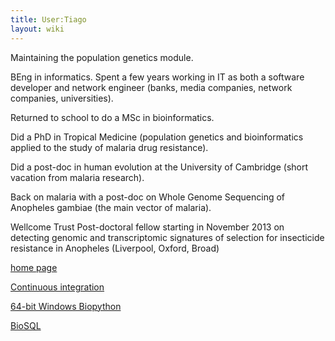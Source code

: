 ```yaml
---
title: User:Tiago
layout: wiki
---
```


Maintaining the population genetics module.

BEng in informatics. Spent a few years working in IT as both a software
developer and network engineer (banks, media companies, network
companies, universities).

Returned to school to do a MSc in bioinformatics.

Did a PhD in Tropical Medicine (population genetics and bioinformatics
applied to the study of malaria drug resistance).

Did a post-doc in human evolution at the University of Cambridge (short
vacation from malaria research).

Back on malaria with a post-doc on Whole Genome Sequencing of Anopheles
gambiae (the main vector of malaria).

Wellcome Trust Post-doctoral fellow starting in November 2013 on
detecting genomic and transcriptomic signatures of selection for
insecticide resistance in Anopheles (Liverpool, Oxford, Broad)

[home page](http://tiago.org)

[Continuous integration](Continuous_integration "wikilink")

[64-bit Windows Biopython](64-bit_Windows_Biopython "wikilink")

[BioSQL](BioSQL "wikilink")
